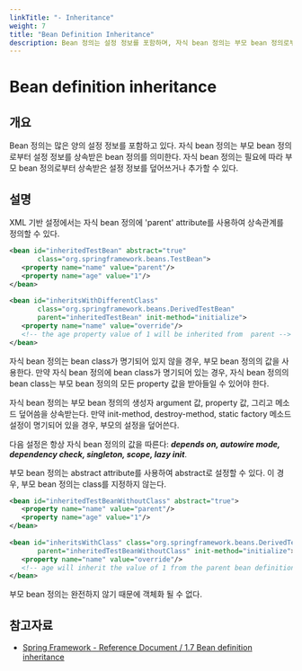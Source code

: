 ```yaml
---
linkTitle: "- Inheritance"
weight: 7
title: "Bean Definition Inheritance"
description: Bean 정의는 설정 정보를 포함하며, 자식 bean 정의는 부모 bean 정의로부터 설정 정보를 상속받는다. 자식 bean 정의는 부모로부터 상속받은 설정 정보를 필요에 따라 덮어쓰거나 추가할 수 있다.
---
```

# Bean definition inheritance

## 개요

 Bean 정의는 많은 양의 설정 정보를 포함하고 있다. 자식 bean 정의는 부모 bean 정의로부터 설정 정보를 상속받은 bean 정의를 의미한다. 자식 bean 정의는 필요에 따라 부모 bean 정의로부터 상속받은 설정 정보를 덮어쓰거나 추가할 수 있다.

## 설명

 XML 기반 설정에서는 자식 bean 정의에 'parent' attribute를 사용하여 상속관계를 정의할 수 있다.

 ```xml
<bean id="inheritedTestBean" abstract="true"
        class="org.springframework.beans.TestBean">
    <property name="name" value="parent"/>
    <property name="age" value="1"/>
</bean>
 
<bean id="inheritsWithDifferentClass"
        class="org.springframework.beans.DerivedTestBean"
        parent="inheritedTestBean" init-method="initialize">
    <property name="name" value="override"/>
    <!-- the age property value of 1 will be inherited from  parent -->
</bean>
```

 자식 bean 정의는 bean class가 명기되어 있지 않을 경우, 부모 bean 정의의 값을 사용한다. 만약 자식 bean 정의에 bean class가 명기되어 있는 경우, 자식 bean 정의의 bean class는 부모 bean 정의의 모든 property 값을 받아들일 수 있어야 한다.

 자식 bean 정의는 부모 bean 정의의 생성자 argument 값, property 값, 그리고 메소드 덮어씀을 상속받는다. 만약 init-method, destroy-method, static factory 메소드 설정이 명기되어 있을 경우, 부모의 설정을 덮어쓴다.

 다음 설정은 항상 자식 bean 정의의 값을 따른다: ***depends on, autowire mode, dependency check, singleton, scope, lazy init***.

 부모 bean 정의는 abstract attribute를 사용하여 abstract로 설정할 수 있다. 이 경우, 부모 bean 정의는 class를 지정하지 않는다.

 ```xml
<bean id="inheritedTestBeanWithoutClass" abstract="true">
    <property name="name" value="parent"/>
    <property name="age" value="1"/>
</bean>
 
<bean id="inheritsWithClass" class="org.springframework.beans.DerivedTestBean"
        parent="inheritedTestBeanWithoutClass" init-method="initialize">
    <property name="name" value="override"/>
    <!-- age will inherit the value of 1 from the parent bean definition-->
</bean>
```

 부모 bean 정의는 완전하지 않기 때문에 객체화 될 수 없다.

## 참고자료

*   [Spring Framework - Reference Document / 1.7 Bean definition inheritance](https://docs.spring.io/spring-framework/docs/5.3.27/reference/html/core.html#beans-child-bean-definitions)